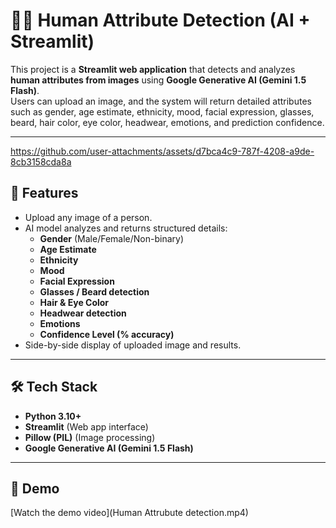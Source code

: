 
# 🧑‍🤖 Human Attribute Detection (AI + Streamlit)

This project is a **Streamlit web application** that detects and analyzes **human attributes from images** using **Google Generative AI (Gemini 1.5 Flash)**.  
Users can upload an image, and the system will return detailed attributes such as gender, age estimate, ethnicity, mood, facial expression, glasses, beard, hair color, eye color, headwear, emotions, and prediction confidence.

---

https://github.com/user-attachments/assets/d7bca4c9-787f-4208-a9de-8cb3158cda8a





## 🚀 Features
- Upload any image of a person.
- AI model analyzes and returns structured details:
  - **Gender** (Male/Female/Non-binary)  
  - **Age Estimate**  
  - **Ethnicity**  
  - **Mood**  
  - **Facial Expression**  
  - **Glasses / Beard detection**  
  - **Hair & Eye Color**  
  - **Headwear detection**  
  - **Emotions**  
  - **Confidence Level (% accuracy)**  
- Side-by-side display of uploaded image and results.

---

## 🛠️ Tech Stack
- **Python 3.10+**
- **Streamlit** (Web app interface)
- **Pillow (PIL)** (Image processing)
- **Google Generative AI (Gemini 1.5 Flash)**

---

## 🎥 Demo
[Watch the demo video](Human Attrubute detection.mp4)

